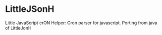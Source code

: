 # LittleJSonH
Little JavaScript crON Helper:  Cron parser for javascript. Porting from java of LittleJonH 
